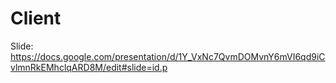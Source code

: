 # Client
Slide: https://docs.google.com/presentation/d/1Y_VxNc7QvmDOMvnY6mVI6qd9iCvlmnRkEMhclqARD8M/edit#slide=id.p
